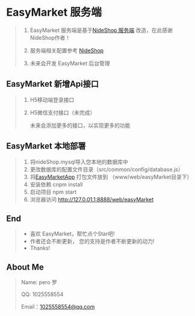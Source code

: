 #  EasyMarket 服务端

> 1. EasyMarket 服务端是基于[NideShop 服务端](https://github.com/tumobi/nideshop) 改造，在此感谢NideShop作者！
>
>  	2. 服务端相关配置参考 [NideShop](https://github.com/tumobi/nideshop/blob/master/README.md) 
>  	3. 未来会开发 EasyMarket 后台管理

##  EasyMarket 新增Api接口

> 1. H5移动端登录接口
>
> 2. H5微信支付接口（未完成）
>
>    未来会添加更多的接口，以实现更多的功能

##  EasyMarket 本地部署

> 1.  将nideShop.mysql导入您本地的数据库中
> 2. 更改数据库的配置文件目录（src/common/config/database.js）
> 3. 将[EasyMarketApp](https://github.com/Peroluo/easyMarketApp)  打包文件放到 （www/web/easyMarket目录下）
> 4. 安装依赖 cnpm install
> 5. 启动项目 npm start
> 6. 浏览器访问 http://127.0.01.1:8888/web/easyMarket

## End

> - 喜欢 EasyMarket，帮忙点个Star吧!
> - 作者还会不断更新， 您的支持是作者不断更新的动力!
> - Thanks!

## About Me

> Name: pero 罗
>
> QQ: 1025558554
>
> Email：1025558554@qq.com